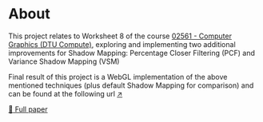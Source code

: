 # About

This project relates to Worksheet 8 of the course [02561 - Computer Graphics (DTU Compute)](http://kurser.dtu.dk/course/02561), exploring and implementing two additional improvements for Shadow Mapping: Percentage Closer Filtering (PCF) and Variance Shadow Mapping (VSM)

Final result of this project is a WebGL implementation of the above mentioned techniques (plus default Shadow Mapping for comparison) and can be found at the following url [:arrow_upper_right:](https://goo.gl/aSVYbn)

[:page_facing_up: Full paper](PAPER.pdf)
